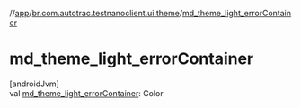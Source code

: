 //[app](../../index.md)/[br.com.autotrac.testnanoclient.ui.theme](index.md)/[md_theme_light_errorContainer](md_theme_light_error-container.md)

# md_theme_light_errorContainer

[androidJvm]\
val [md_theme_light_errorContainer](md_theme_light_error-container.md): Color
